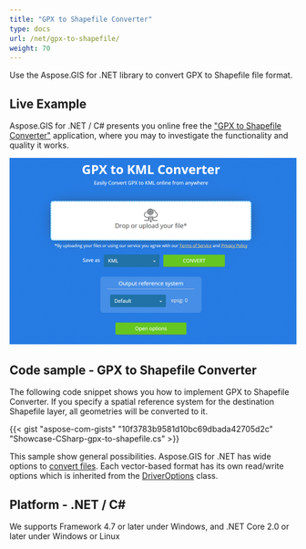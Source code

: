 ```yaml
---
title: "GPX to Shapefile Converter"
type: docs
url: /net/gpx-to-shapefile/
weight: 70
---
```


Use the Aspose.GIS for .NET library to convert GPX to Shapefile file format.

## **Live Example**

Aspose.GIS for .NET / C# presents you online free the ["GPX to Shapefile Converter"](https://products.aspose.app/gis/conversion/gpx-to-shapefile) application, where you may to investigate the functionality and quality it works.

![GPX to Shapefile Converter App](conversion.png)

## **Code sample - GPX to Shapefile Converter**

The following code snippet shows you how to implement GPX to Shapefile Converter. If you specify a spatial reference system for the destination Shapefile layer, all geometries will be converted to it. 

{{< gist "aspose-com-gists" "10f3783b9581d10bc69dbada42705d2c" "Showcase-CSharp-gpx-to-shapefile.cs" >}}

This sample show general possibilities. Aspose.GIS for .NET has wide options to [convert files](https://docs.aspose.com/gis/net/vector-layers/). Each vector-based format has its own read/write options which is inherited from the [DriverOptions](https://apireference.aspose.com/gis/net/aspose.gis/driveroptions) class.

## **Platform - .NET / C#**

We supports Framework 4.7 or later under Windows, and .NET Core 2.0 or later under Windows or Linux
